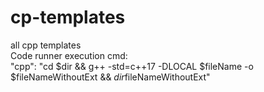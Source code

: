 # cp-templates
all cpp templates
<br>
Code runner execution cmd:
<br>
"cpp": "cd $dir && g++ -std=c++17 -DLOCAL $fileName -o $fileNameWithoutExt && $dir$fileNameWithoutExt"
